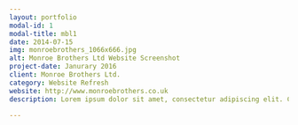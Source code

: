 ```yaml
---
layout: portfolio
modal-id: 1
modal-title: mbl1
date: 2014-07-15
img: monroebrothers_1066x666.jpg
alt: Monroe Brothers Ltd Website Screenshot
project-date: Janurary 2016
client: Monroe Brothers Ltd.
category: Website Refresh
website: http://www.monroebrothers.co.uk
description: Lorem ipsum dolor sit amet, consectetur adipiscing elit. Curabitur in nisi non odio facilisis consequat non id elit. Integer ut lacus vel magna pretium fringilla et nec justo. Praesent eros justo, egestas et sagittis a, ultrices id eros. Sed tristique id sem in accumsan.

---
```

